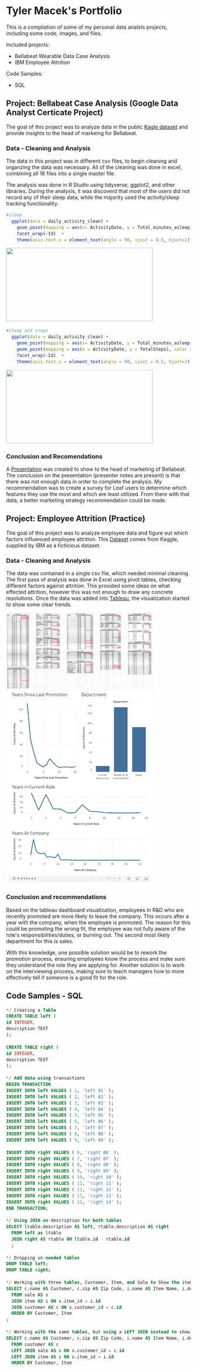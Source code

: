 #  Tyler Macek's Portfolio
This is a compliation of some of my personal data analsts projects, including some code, images, and files.  

Included projects:
- Bellabeat Wearable Data Case Analysis
- IBM Employee Attrition

Code Samples:
- SQL


## Project: Bellabeat Case Analysis (Google Data Analyst Certicate Project)
The goal of this project was to analyze data in the public [Kagle dataset](https://www.kaggle.com/arashnic/fitbit) and provide insights to the head of markeing for Bellabeat. 

### Data - Cleaning and Analysis
The data in this project was in different csv files, to begin cleaning and organzing the data was necessary. All of the cleaning was done in excel, combining all 18 files into a single master file.  

The analysis was done in R Studio using tidyverse, ggplot2, and other libraries.  During the analysis, it was discoverd that most of the users did not record any of their sleep data, while the majority used the activity/sleep tracking functionality.  

```R
#sleep
  ggplot(data = daily_activity_clean) + 
    geom_point(mapping = aes(x= ActivityDate, y = Total_minutes_asleep)) +
    facet_wrap(~Id)  + 
    theme(axis.text.x = element_text(angle = 90, vjust = 0.5, hjust=1))
```
<img src="https://www.kaggleusercontent.com/kf/64858339/eyJhbGciOiJkaXIiLCJlbmMiOiJBMTI4Q0JDLUhTMjU2In0..XgmtJ77flJrwgOPzQ2WaZg.EmTfGiN36K1eiQ-6j5WT1TE8FUDpVR4YRdRsNRqCE9zW1NZar0nMf1DhNldjQuU8vlS0SjF_9L88aIyfgSthpqEj6oHgqe52hd0I0AGtqkZyGeHrg3pzk-8fL1HVVFXM5Z_pu8n2fNoYI3sQYhSn4FzPmVtJl09FjqqIWpcDrvMvjlRr1bFUATbwZMn7YClo9FG0zbvcvHoTYcyJ32PdUPSjhJsVcDGgeqM6zHxC9g8ULqpQnbQtQdy0VtCDAsXldb-DVwEmltafl47IUiMbct1FKKQe_aSURDyf3Irtq7rRl2FLkKHuFXReBANOa9E7ZQuRsqfMVlOgvY8Bq-wujvw9RxNut_lzHqKj0gU8MRXx1-dXz8mU_j5iZjW48uLw3LfAPPhNepSo3F2uYUgU-NFLOfhV0l5Rsaoq6wlp79ZLymEoSpaXSYBUGtFSHiSgxUpLyleCVhN_hHmTk_yq8pma_DlxI6y53ymmgNw9MGYmck99u5xQTwRisu7YEmi9i_T6e7VkpYK0DQED7Y6bLncsX2LJk0brJMTighYHMvz2iBCu3OGlDXct-43oRwyvSLH3UDIAtPK2qQPOX2-J63TatJd2dDSQVzZKlwXC6qedL8uOa2Fb8Uy1JYbXygPSGlPTQanQLeueIxD2nTHLkFXGMfiR7SHg-xywKsKUffM.HK_lOa03Xg8dX1lHYJgmTg/__results___files/__results___7_0.png" width="400" height="200">

```R
#sleep and steps
  ggplot(data = daily_activity_clean) + 
    geom_point(mapping = aes(x= ActivityDate, y = Total_minutes_asleep), color= "Blue") +
    geom_point(mapping = aes(x = ActivityDate, y = TotalSteps), color = "red") +
    facet_wrap(~Id)  + 
    theme(axis.text.x = element_text(angle = 90, vjust = 0.5, hjust=1))
 ```

<img src ="https://www.kaggleusercontent.com/kf/64858339/eyJhbGciOiJkaXIiLCJlbmMiOiJBMTI4Q0JDLUhTMjU2In0..XgmtJ77flJrwgOPzQ2WaZg.EmTfGiN36K1eiQ-6j5WT1TE8FUDpVR4YRdRsNRqCE9zW1NZar0nMf1DhNldjQuU8vlS0SjF_9L88aIyfgSthpqEj6oHgqe52hd0I0AGtqkZyGeHrg3pzk-8fL1HVVFXM5Z_pu8n2fNoYI3sQYhSn4FzPmVtJl09FjqqIWpcDrvMvjlRr1bFUATbwZMn7YClo9FG0zbvcvHoTYcyJ32PdUPSjhJsVcDGgeqM6zHxC9g8ULqpQnbQtQdy0VtCDAsXldb-DVwEmltafl47IUiMbct1FKKQe_aSURDyf3Irtq7rRl2FLkKHuFXReBANOa9E7ZQuRsqfMVlOgvY8Bq-wujvw9RxNut_lzHqKj0gU8MRXx1-dXz8mU_j5iZjW48uLw3LfAPPhNepSo3F2uYUgU-NFLOfhV0l5Rsaoq6wlp79ZLymEoSpaXSYBUGtFSHiSgxUpLyleCVhN_hHmTk_yq8pma_DlxI6y53ymmgNw9MGYmck99u5xQTwRisu7YEmi9i_T6e7VkpYK0DQED7Y6bLncsX2LJk0brJMTighYHMvz2iBCu3OGlDXct-43oRwyvSLH3UDIAtPK2qQPOX2-J63TatJd2dDSQVzZKlwXC6qedL8uOa2Fb8Uy1JYbXygPSGlPTQanQLeueIxD2nTHLkFXGMfiR7SHg-xywKsKUffM.HK_lOa03Xg8dX1lHYJgmTg/__results___files/__results___8_0.png" width="400" height ="200">

### Conclusion and Recomendations
A [Presentation](https://github.com/tmacek2/Portfolio/blob/gh-pages/Bellabeat%20Case%20Study.pptx) was created to show to the head of marketing of Bellabeat.  The conclusion on the presentation (presenter notes are present) is that there was not enough data in order to complete the analysis.  My recommendation was to create a survey for Leaf users to determine which features they use the most and which are least utilized.  From there with that data, a better marketing strategy recommendation could be made.  


## Project: Employee Attrition (Practice)
The goal of this project was to analyze employee data and figure out which factors influenced employee attrition.  This [Dataset](https://www.kaggle.com/pavansubhasht/ibm-hr-analytics-attrition-dataset) comes from Kaggle, supplied by IBM as a ficticious dataset.

### Data - Cleaning and Analysis
The data was contained in a single csv file, which needed minimal cleaning.  The first pass of analysis was done in Excel using pivot tables, checking different factors against attrition.  This provided some ideas on what effected attrition, however this was not enough to draw any concrete resolutions.  Once the data was added into [Tableau](https://public.tableau.com/app/profile/tyler5859/viz/EmployeeAttritionbasedonYearsofServiceandDepartment/EmployeeAttrition), the visualization started to show some clear trends.  

<img src = "https://github.com/tmacek2/Portfolio/blob/gh-pages/Excel%20Pivot%20Table%20-%20Attrition.png?raw=true" width="400">
<img src = "https://github.com/tmacek2/Portfolio/blob/gh-pages/Tableau%20Dashboard%20-%20Attrition.png?raw=true" width = "400">
                                                                                                                             
### Conclusion and recommendations
Based on the tableau dashboard visualization, employees in R&D who are recently promoted are more likely to leave the company.  This occurs after a year with the company, when the employee is promoted.  The reason for this could be promoting the wrong fit, the employee was not fully aware of the role's responsibilities/duties, or burning out. The second most likely department for this is sales.  

With this knowledge, one possible solution would be to rework the promotion process, ensuring employees know the process and make sure they understand the role they are applying for.  Another solution is to work on the interviewing process, making sure to teach managers how to more effectively tell if someone is a good fit for the role.  

## Code Samples - SQL

``` SQL
*/ Creating a Table
CREATE TABLE left (
id INTEGER,
description TEXT
);

CREATE TABLE right (
id INTEGER,
description TEXT
);

*/ Add data using transactions
BEGIN TRANSACTION
INSERT INTO left VALUES ( 1, 'left 01' );
INSERT INTO left VALUES ( 2, 'left 02' );
INSERT INTO left VALUES ( 3, 'left 03' );
INSERT INTO left VALUES ( 4, 'left 04' );
INSERT INTO left VALUES ( 5, 'left 05' );
INSERT INTO left VALUES ( 6, 'left 06' );
INSERT INTO left VALUES ( 7, 'left 07' );
INSERT INTO left VALUES ( 8, 'left 08' );
INSERT INTO left VALUES ( 9, 'left 09' );

INSERT INTO right VALUES ( 6, 'right 06' );
INSERT INTO right VALUES ( 7, 'right 07' );
INSERT INTO right VALUES ( 8, 'right 08' );
INSERT INTO right VALUES ( 9, 'right 09' );
INSERT INTO right VALUES ( 10, 'right 10' );
INSERT INTO right VALUES ( 11, 'right 11' );
INSERT INTO right VALUES ( 11, 'right 12' );
INSERT INTO right VALUES ( 11, 'right 13' );
INSERT INTO right VALUES ( 11, 'right 14' );
END TRANSACTION;

*/ Using JOIN on description for both tables
SELECT ltable.description AS left, rtable.description AS right
  FROM left as ltable
  JOIN right AS rtable ON ltable.id - rtable.id
  ;
  
*/ Dropping un-needed tables
DROP TABLE left;
DROP TABLE right;

*/ Working with three tables, Customer, Item, and Sale to Show the item name, description, quantity, and price purchased by each customer
SELECT c.name AS Customer, c.zip AS Zip Code, i.name AS Item Name, i.description AS Description, s.quantity AS Quantity Purchased, s.price AS Price
  FROM sale AS s
  JOIN item AS i ON s.item_id = i.id
  JOIN customer AS c ON s.customer_id = c.id
  ORDER BY Customer, Item
;

*/ Working with the same tables, but using a LEFT JOIN instead to show all customers, even where there are no purcahses
SELECT c.name AS Customer, c.zip AS Zip Code, i.name AS Item Name, i.description AS Description, s.quantity AS Quantity Purchased, s.price AS Price
  FROM customer AS c
  LEFT JOIN sale AS s ON s.customer_id = c.id
  LEFT JOIN item AS i ON s.item_id = i.id
  ORDER BY Customer, Item

```
